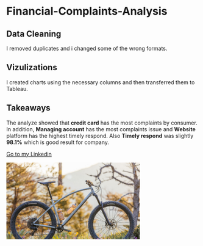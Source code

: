 # Financial-Complaints-Analysis

## Data Cleaning
I removed duplicates and i changed some of the wrong formats.

## Vizulizations
I created charts using the necessary columns and then transferred them to Tableau.

## Takeaways
The analyze showed that **credit card** has the most complaints by consumer.
In addition, **Managing account** has the most complaints issue and **Website** platform has the highest timely respond.
Also **Timely respond** was slightly **98.1%** which is good result for company.

<a href="https://www.linkedin.com/in/tansu-ayaz-797bb313a/">Go to my Linkedin</a>

<img src =
"https://github.com/Tansuuuu/Bike-Sales-Project/blob/main/bikCapture.PNG" width="350" height="auto" />
